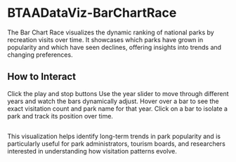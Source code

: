 #  BTAADataViz-BarChartRace

The Bar Chart Race visualizes the dynamic ranking of national parks by recreation visits over time. It showcases which parks have grown in popularity and which have seen declines, offering insights into trends and changing preferences.

## How to Interact
Click the play and stop buttons
Use the year slider to move through different years and watch the bars dynamically adjust.
Hover over a bar to see the exact visitation count and park name for that year.
Click on a bar to isolate a park and track its position over time.

##
This visualization helps identify long-term trends in park popularity and is particularly useful for park administrators, tourism boards, and researchers interested in understanding how visitation patterns evolve.